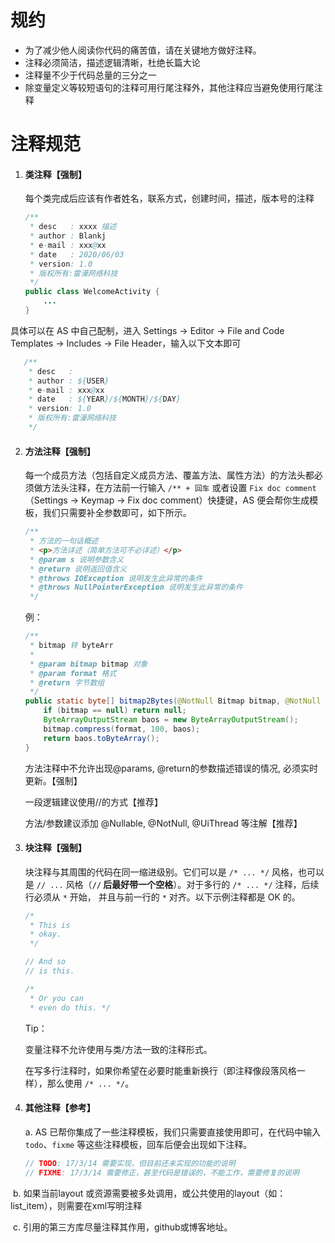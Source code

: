# 规约

- 为了减少他人阅读你代码的痛苦值，请在关键地方做好注释。
- 注释必须简洁，描述逻辑清晰，杜绝长篇大论
- 注释量不少于代码总量的三分之一
- 除变量定义等较短语句的注释可用行尾注释外，其他注释应当避免使用行尾注释



# 注释规范

1. #### 类注释【强制】

   每个类完成后应该有作者姓名，联系方式，创建时间，描述，版本号的注释

   ```java
   /**
    * desc   : xxxx 描述
    * author : Blankj
    * e-mail : xxx@xx
    * date   : 2020/06/03
    * version: 1.0
    * 版权所有:雷漫网络科技
    */
   public class WelcomeActivity {
       ...
   }
   ```
   
具体可以在 AS 中自己配制，进入 Settings -> Editor -> File and Code Templates -> Includes -> File Header，输入以下文本即可
   
```java
   /**
    * desc   :
    * author : ${USER}
    * e-mail : xxx@xx
    * date   : ${YEAR}/${MONTH}/${DAY}
    * version: 1.0
    * 版权所有:雷漫网络科技
    */
   ```
   
   

2. #### 方法注释【强制】

   每一个成员方法（包括自定义成员方法、覆盖方法、属性方法）的方法头都必须做方法头注释，在方法前一行输入 `/** + 回车` 或者设置 `Fix doc comment`（Settings -> Keymap -> Fix doc comment）快捷键，AS 便会帮你生成模板，我们只需要补全参数即可，如下所示。

   ```java
   /**
    * 方法的一句话概述
    * <p>方法详述（简单方法可不必详述）</p>
    * @param s 说明参数含义
    * @return 说明返回值含义
    * @throws IOException 说明发生此异常的条件
    * @throws NullPointerException 说明发生此异常的条件
    */
   ```

   例：

   ```java
   /**
    * bitmap 转 byteArr
    *
    * @param bitmap bitmap 对象
    * @param format 格式
    * @return 字节数组
    */
   public static byte[] bitmap2Bytes(@NotNull Bitmap bitmap, @NotNull CompressFormat format) {
       if (bitmap == null) return null;
       ByteArrayOutputStream baos = new ByteArrayOutputStream();
       bitmap.compress(format, 100, baos);
       return baos.toByteArray();
   }
   ```

   方法注释中不允许出现@params, @return的参数描述错误的情况, 必须实时更新。【强制】

   一段逻辑建议使用//的方式【推荐】

   方法/参数建议添加 @Nullable, @NotNull, @UiThread 等注解【推荐】

   

3. #### 块注释【强制】

   块注释与其周围的代码在同一缩进级别。它们可以是 `/* ... */` 风格，也可以是 `// ...` 风格（**`//` 后最好带一个空格**）。对于多行的 `/* ... */` 注释，后续行必须从 `*` 开始， 并且与前一行的 `*` 对齐。以下示例注释都是 OK 的。

   ```java
   /*
    * This is
    * okay.
    */
   
   // And so
   // is this.
   
   /* 
    * Or you can
    * even do this. */
   ```

   Tip：

   变量注释不允许使用与类/方法一致的注释形式。

   在写多行注释时，如果你希望在必要时能重新换行（即注释像段落风格一样），那么使用 `/* ... */`。

   

5. #### 其他注释【参考】

   a. AS 已帮你集成了一些注释模板，我们只需要直接使用即可，在代码中输入 `todo`、`fixme` 等这些注释模板，回车后便会出现如下注释。

   ```java
   // TODO: 17/3/14 需要实现，但目前还未实现的功能的说明
   // FIXME: 17/3/14 需要修正，甚至代码是错误的，不能工作，需要修复的说明
   ```

​       b. 如果当前layout 或资源需要被多处调用，或公共使用的layout（如：list_item），则需要在xml写明注释

​       c. 引用的第三方库尽量注释其作用，github或博客地址。